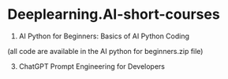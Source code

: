 # Deeplearning.AI-short-courses

1. AI Python for Beginners: Basics of AI Python Coding

  (all code are available in the AI python for beginners.zip file)

3. ChatGPT Prompt Engineering for Developers
